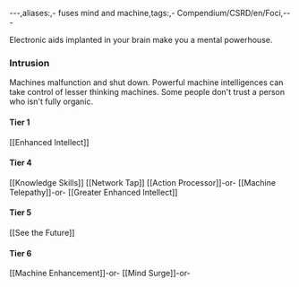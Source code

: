 ---,aliases:,- fuses mind and machine,tags:,- Compendium/CSRD/en/Foci,---

Electronic aids implanted in your brain make you a mental powerhouse.
 ### Intrusion
Machines malfunction and shut down. Powerful machine intelligences can take control of lesser thinking machines. Some people don't trust a person who isn't fully organic.

#### Tier 1
[[Enhanced Intellect]]
#### Tier 4
[[Knowledge Skills]]
[[Network Tap]]
[[Action Processor]]-or-
[[Machine Telepathy]]-or-
[[Greater Enhanced Intellect]]
#### Tier 5
[[See the Future]]
#### Tier 6
[[Machine Enhancement]]-or-
[[Mind Surge]]-or-

